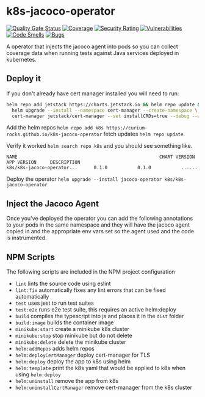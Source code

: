 # k8s-jacoco-operator
[![Quality Gate Status](https://sonarcloud.io/api/project_badges/measure?project=curium-rocks_k8s-jacoco-operator&metric=alert_status)](https://sonarcloud.io/summary/new_code?id=curium-rocks_k8s-jacoco-operator) [![Coverage](https://sonarcloud.io/api/project_badges/measure?project=curium-rocks_k8s-jacoco-operator&metric=coverage)](https://sonarcloud.io/summary/new_code?id=curium-rocks_k8s-jacoco-operator) [![Security Rating](https://sonarcloud.io/api/project_badges/measure?project=curium-rocks_k8s-jacoco-operator&metric=security_rating)](https://sonarcloud.io/summary/new_code?id=curium-rocks_k8s-jacoco-operator) [![Vulnerabilities](https://sonarcloud.io/api/project_badges/measure?project=curium-rocks_k8s-jacoco-operator&metric=vulnerabilities)](https://sonarcloud.io/summary/new_code?id=curium-rocks_k8s-jacoco-operator) [![Code Smells](https://sonarcloud.io/api/project_badges/measure?project=curium-rocks_k8s-jacoco-operator&metric=code_smells)](https://sonarcloud.io/summary/new_code?id=curium-rocks_k8s-jacoco-operator) [![Bugs](https://sonarcloud.io/api/project_badges/measure?project=curium-rocks_k8s-jacoco-operator&metric=bugs)](https://sonarcloud.io/summary/new_code?id=curium-rocks_k8s-jacoco-operator)

A operator that injects the jacoco agent into pods so you can collect coverage data when running tests against Java services deployed in kubernetes.

## Deploy it
If you don't already have cert manager installed you will need to run:

``` bash
helm repo add jetstack https://charts.jetstack.io && helm repo update && \
  helm upgrade --install --namespace cert-manager --create-namespace \
  cert-manager jetstack/cert-manager --set installCRDs=true --debug --wait
```

Add the helm repos `helm repo add k8s https://curium-rocks.github.io/k8s-jacoco-operator` fetch updates `helm repo update`. 

Verify it worked `helm search repo k8s` and you should see something like.

```
NAME                                                    CHART VERSION   APP VERSION     DESCRIPTION                                       
k8s/k8s-jacoco-operator...      0.1.0           0.1.0           ......
```

Deploy the operator `helm upgrade --install jacoco-operator k8s/k8s-jacoco-operator`

## Inject the Jacoco Agent
Once you've deployed the operator you can add the following annotations to your pods in the same namespace and they
will have the jacoco agent copied in and the appropriate env vars set so the agent used and the code is instrumented.



## NPM Scripts
The following scripts are included in the NPM project configuration
- `lint` lints the source code using eslint
- `lint:fix` automatically fixes any lint errors that can be fixed automatically
- `test` uses jest to run test suites
- `test:e2e` runs e2e test suite, this requires an active helm:deploy
- `build` compiles the typescript into js and places it in the `dist` folder
- `build:image` builds the container image
- `minikube:start` create a minikube k8s cluster
- `minikube:stop` stop minikube but do not delete
- `minikube:delete` delete the minikube cluster
- `helm:addRepos` adds helm repos
- `helm:deployCertManager` deploy cert-manager for TLS
- `helm:deploy` deploy the app to k8s using helm
- `helm:template` print the k8s yaml that would be applied to k8s when using `helm:deploy`
- `helm:uninstall` remove the app from k8s
- `helm:uninstallCertManager` remove cert-manager from the k8s cluster
